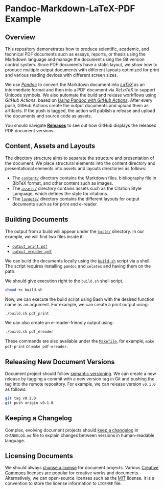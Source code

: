 # Pandoc-Markdown-LaTeX-PDF Example
## Overview
This repository demonstrates how to produce scientific, academic, and technical PDF documents such as essays, reports, or thesis using the Markdown language and manage the document using the Git version control system. Since PDF documents have a static layout, we show how to produce multiple output documents with different layouts optimized for print and various reading devices with different screen sizes.

We use [*Pandoc*](https://pandoc.org/) to convert the Markdown document into [*LaTeX*](https://www.latex-project.org/) as an intermediate format and then into a PDF document via *XeLaTeX* to support Unicode symbols. We also automate the build and release workflows using *GitHub Actions*, based on [*Using Pandoc with GitHub Actions*](https://github.com/pandoc/pandoc-action-example). After every push, GitHub Actions create the output documents and upload them as artifacts. If the push is tagged, the action will publish a release and upload the documents and source code as assets. 

You should navigate [**Releases**](https://github.com/jaantollander/markdown-latex-pandoc-example/releases) to see out how GitHub displays the released PDF document versions.


## Content, Assets and Layouts
The directory structure aims to separate the structure and presentation of the document. We place structural elements into the content directory and presentational elements into assets and layouts directories as follows:

- The [`content/`](./content/) directory contains the Markdown files, bibliography file in BibTeX format, and other content such as images.
- The [`assets/`](./assets/) directory contains assets such as the Citation Style Language, which defines the style for citations.
- The [`layouts/`](./layouts/) directory contains the different layouts for output documents such as for print and e-reader.


## Building Documents
The output from a build will appear under the [`build/`](./build/) directory. In our example, we will find two files inside it:

- [`output_print.pdf`](./build/output_print.pdf)
- [`output_ereader.pdf`](./build/output_ereader.pdf)

We can build the documents locally using the [`build.sh`](./build.sh) script via a shell. The script requires installing `pandoc` and `xelatex` and having them on the path.

We should give execution right to the `build.sh` shell script.

```bash
chmod +x build.sh
```

Now, we can execute the build script using Bash with the desired function name as an argument. For example, we can create a print output using:

```bash
./build.sh pdf_print
```

We can also create an e-reader-friendly output using:

```bash
./build.sh pdf_ereader
```

These commands are also available under the [`Makefile`](./Makefile), for example, `make pdf-print` or `make pdf-ereader`.


## Releasing New Document Versions
Document project should follow [semantic versioning](https://semver.org/). We can create a new release by tagging a commit with a new version tag in Git and pushing the tag into the remote repository. For example, we can release version `v0.1.0` as follows:

```bash
git tag v0.1.0
git push origin v0.1.0
```


## Keeping a Changelog
Complex, evolving document projects should [keep a changelog](https://keepachangelog.com) in `CHANGELOG.md` file to explain changes between versions in human-readable language.


## Licensing Documents
We should always [choose a license](https://choosealicense.com/) for document projects. Various [Creative Commons](https://creativecommons.org/licenses/) licenses are popular for creative works and documents. Alternatively, we can open-source licenses such as the [MIT](https://choosealicense.com/licenses/mit/) license. It is a convention to store the license information to `LICENSE` file.
